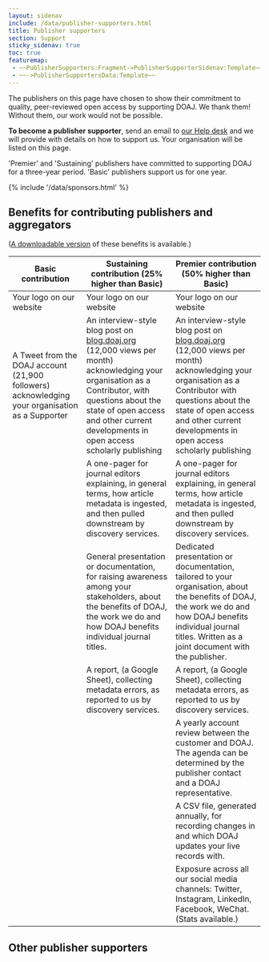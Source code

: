 ```yaml
---
layout: sidenav
include: /data/publisher-supporters.html
title: Publisher supporters
section: Support
sticky_sidenav: true
toc: true
featuremap:
 - ~~PublisherSupporters:Fragment->PublisherSupporterSidenav:Template~~
 - ~~->PublisherSupportersData:Template~~
---
```


The publishers on this page have chosen to show their commitment to quality, peer-reviewed open access by supporting DOAJ. We thank them! Without them, our work would not be possible.

**To become a publisher supporter**, send an email to [our Help desk](mailto:helpdesk@doaj.org) and we will provide with details on how to support us. Your organisation will be listed on this page.

'Premier' and 'Sustaining' publishers have committed to supporting DOAJ for a three-year period. 'Basic' publishers support us for one year.

<div>{% include '/data/sponsors.html' %}</div>

## Benefits for contributing publishers and aggregators

([A downloadable version](https://docs.google.com/document/d/1xTVxUvqLkh2-r53cYlWdSIHsPGSnhcE7gi7bRFCaJik/edit?usp=sharing) of these benefits is available.)

| Basic contribution       | Sustaining contribution (25% higher than Basic) | Premier contribution (50% higher than Basic) |
|--------------------------|-------------------------------------------------|----------------------------------------------|
| Your logo on our website | Your logo on our website                        | Your logo on our website                     |
| A Tweet from the DOAJ account (21,900 followers) acknowledging your organisation as a Supporter | An interview-style blog post on [blog.doaj.org](https://blog.doaj.org/) (12,000 views per month) acknowledging your organisation as a Contributor, with questions about the state of open access and other current developments in open access scholarly publishing | An interview-style blog post on [blog.doaj.org](https://blog.doaj.org/) (12,000 views per month) acknowledging your organisation as a Contributor with questions about the state of open access and other current developments in open access scholarly publishing|
|                          | A one-pager for  journal editors explaining, in general terms, how article metadata is ingested, and then pulled downstream by discovery services. | A one-pager for journal editors explaining, in general terms, how article metadata is ingested, and then pulled downstream by discovery services.|
|                          | General presentation or documentation, for raising awareness among your stakeholders, about the benefits of DOAJ, the work we do and how DOAJ benefits individual journal titles. | Dedicated presentation or documentation, tailored to your organisation, about the benefits of DOAJ, the work we do and how DOAJ benefits individual journal titles. Written as a joint document with the publisher. |
|                          | A report, (a Google Sheet), collecting metadata errors, as reported to us by discovery services. | A report, (a Google Sheet), collecting metadata errors, as reported to us by discovery services. |
|                          |                                                 | A yearly account review between the customer and DOAJ. The agenda can be determined by the publisher contact and a DOAJ representative. |
|                          |                                                 | A CSV file, generated annually, for recording changes in and which DOAJ updates your live records with. |
|                          |                                                 | Exposure across all our social media channels: Twitter, Instagram, LinkedIn, Facebook, WeChat. (Stats available.) |

## Other publisher supporters
